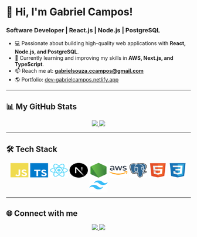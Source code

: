 # 👋 Hi, I'm Gabriel Campos! 

### Software Developer | React.js | Node.js | PostgreSQL

- 💻 Passionate about building high-quality web applications with **React, Node.js, and PostgreSQL**.  
- 🌱 Currently learning and improving my skills in **AWS, Next.js, and TypeScript**.  
- 📫 Reach me at: **[gabrielsouza.ccampos@gmail.com](mailto:gabrielsouza.ccampos@gmail.com)**  
- 🌎 Portfolio: [dev-gabrielcampos.netlify.app](https://dev-gabrielcampos.netlify.app/)  

---

## 📊 My GitHub Stats

<div align="center">
  <a href="https://github.com/gabrielCampos99">
    <img height="180em" src="https://github-readme-stats.vercel.app/api?username=gabrielCampos99&show_icons=true&theme=react&include_all_commits=true&count_private=true"/>
    <img height="180em" src="https://github-readme-stats.vercel.app/api/top-langs/?username=gabrielCampos99&layout=compact&langs_count=7&theme=react"/>
  </a>
</div>

---

## 🛠️ Tech Stack

<div align="center">
  <img align="center" alt="JavaScript" height="40" width="50" src="https://raw.githubusercontent.com/devicons/devicon/master/icons/javascript/javascript-plain.svg">
  <img align="center" alt="TypeScript" height="40" width="50" src="https://raw.githubusercontent.com/devicons/devicon/master/icons/typescript/typescript-original.svg">
  <img align="center" alt="React" height="40" width="50" src="https://raw.githubusercontent.com/devicons/devicon/master/icons/react/react-original.svg">
  <img align="center" alt="Next.js" height="40" width="50" src="https://raw.githubusercontent.com/devicons/devicon/master/icons/nextjs/nextjs-original.svg">
  <img align="center" alt="Node.js" height="40" width="50" src="https://raw.githubusercontent.com/devicons/devicon/master/icons/nodejs/nodejs-original.svg">
  <img align="center" alt="AWS" height="40" width="50" src="https://raw.githubusercontent.com/devicons/devicon/master/icons/amazonwebservices/amazonwebservices-original-wordmark.svg">

  <img align="center" alt="PostgreSQL" height="40" width="50" src="https://raw.githubusercontent.com/devicons/devicon/master/icons/postgresql/postgresql-original.svg">
  <img align="center" alt="HTML" height="40" width="50" src="https://raw.githubusercontent.com/devicons/devicon/master/icons/html5/html5-original.svg">
  <img align="center" alt="CSS" height="40" width="50" src="https://raw.githubusercontent.com/devicons/devicon/master/icons/css3/css3-original.svg">
  <img align="center" alt="TailwindCSS" height="40" width="50" src="https://raw.githubusercontent.com/devicons/devicon/master/icons/tailwindcss/tailwindcss-original.svg">
</div>

---

## 🌐 Connect with me

<div align="center">
  <a href="mailto:gabrielsouza.ccampos@gmail.com">
    <img src="https://img.shields.io/badge/-Gmail-%23333?style=for-the-badge&logo=gmail&logoColor=white">
  </a>
  <a href="https://www.linkedin.com/in/gabrielcampos99/" target="_blank">
    <img src="https://img.shields.io/badge/-LinkedIn-%230077B5?style=for-the-badge&logo=linkedin&logoColor=white">
  </a>
</div>
